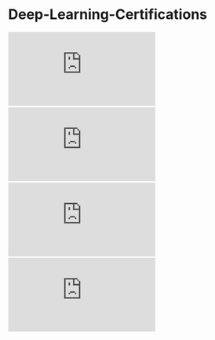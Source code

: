 # Deep-Learning-Certifications
![Neural Networks and Deep Learning](https://github.com/nsradia/Deep-Learning-Cert/blob/master/Coursera%20QUU3AP48PSDK.pdf)
![Improving Deep Neural Networks: Hyperparameter tuning, Regularization and Optimization](https://github.com/nsradia/Deep-Learning-Cert/blob/master/Coursera%20QUU3AP48PSDK.pdf)
![Structuring Machine Learning Projects](https://github.com/nsradia/Deep-Learning-Coursera/blob/master/Coursera_Structure_ML_Projects.pdf)
![Convolution Neural Networks](https://github.com/nsradia/Deep-Learning-Coursera/blob/master/Coursera_CNN.pdf)
